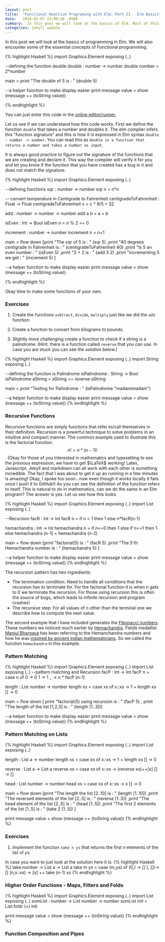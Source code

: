```yaml
---
layout: post
title:  "Functional Reactive Programing with Elm: Part II - Elm Basics"
date:   2016-02-07 13:00:28 -0500
summary:  In this post we will look at the basics of Elm. Most of this should be familiar to someone with a functional programming background like Haskell, but the syntax is slightly different.
categories: jekyll update
---
```


In this post we will look at the basics of programming in Elm. We will also encounter some of the essential concepts of Functional programming.

{% highlight Haskell %}
import Graphics.Element exposing (..)

--defining the function double
double : number -> number
double number =
  2*number

main = print "The double of 5 is : " (double 5)

--a helper function to make display easier
print message value = show (message ++ (toString value))

{% endhighlight %}

You can just enter this code in the [online editor/runner.][try-elm]

Let us see if we can understand how this code works.
First we define the function `double` that  takes a number and doubles it. The elm compiler infers this "function signature" and this is how it is expressed in Elm syntax `double : number -> number`. You can read this as `double is a function that returns a number and takes a number as input`.

It is always good practice to figure out the signature of the functions that we are creating and declare it. This way the compiler will verify it for you and let you know if the function that you have created has a bug in it and does not match the signature.

{% highlight Haskell %}
import Graphics.Element exposing (..)

--defining functions
sqr : number -> number
sqr n =
  n*n

-- convert temperature in Centigrade to Fahrenheit
centigradeToFahrenheit : Float -> Float
centigradeToFahrenheit c =
  c * 9/5 + 32

add : number -> number -> number
add a b =
  a + b

isEven : Int -> Bool
isEven n =
   n % 2 == 0

increment : number -> number
increment n = n+1

main = flow down [print "The sqr of 5 is : " (sqr 5)
        ,print "40 degrees centigrade in Fahrenheit is : " (centigradeToFahrenheit 40)
        ,print "Is 5 an even number : " (isEven 5)
        ,print "3 + 2 is : " (add 3 2)
        ,print "incrementing 5 we get : " (increment 5)
        ]

--a helper function to make display easier
print message value = show (message ++ (toString value))

{% endhighlight %}

Okay time to make some functions of your own.

### Exercises

1. Create the functions `subtract`, `divide`, `multiply` just like we did the `add` function.

2. Create a function to convert from kilograms to pounds.

3. Slightly more challenging create a function to check if a string is a palindrome. (Hint: there is a function called `reverse` that you can use. In case you are stuck you can see the solution below.)

{% highlight Haskell %}
import Graphics.Element exposing (..)
import String exposing (..)

--defining the function is Palindrome
isPalindrome : String -> Bool
isPalindrome aString =
  aString == reverse aString

main = print "Testing for Palindrome : " (isPalindrome "madamimadam")

--a helper function to make display easier
print message value = show (message ++ (toString value))
{% endhighlight %}



### Recursive Functions

Recursive functions are simply functions that refer to/call themselves in their definition. Recursion is a powerful technique to solve problems in an intuitive and compact manner. The common example used to illustrate this is the factorial function:
$$ n! = n*(n-1)!$$. (Okay for those of you interested in mathematics and typesetting to see the previous expression, we have to get $\LaTeX$ working! Latex, Javascript, Jekyll and markdown can all work with each other is something incredible. The fact that I was about to get it up an running in a few minutes is amazing! Okay, I spoke too soon...now even though it works locally it fails once I push it to GitHub!) As you can see the definition of the function refers to itself. This is natural to do in mathematics, can we do the same in an Elm program? The answer is  yes. Let us see how this looks.

{% highlight Haskell %}
import Graphics.Element exposing (..)
import List exposing (..)

--Recursion
facR : Int -> Int
facR n =
  if n < 1 then
    1
  else
    n*facR(n-1)

hemachandra : Int -> Int
hemachandra n =
  if n==0 then
     1
  else if  n==1 then
     1
  else
   hemachandra (n-1) + hemachandra (n-2)

main = flow down [print "factorial(5) is : " (facR 5)
        ,print "The 5'th Hemachandra number is : " (hemachandra 5)
        ]

--a helper function to make display easier
print message value = show (message ++ (toString value))
{% endhighlight %}

The recursion pattern has two ingredients:

* The termination condition: Need to handle all conditions that the recursion has to terminate for. For the factorial function it is when n gets to 0 we terminate the recursion. For those using recursion this is often the source of bugs, which leads to infinite recursion and program crashes!  
* The recursive step: For all values of n other than the terminal one we describe how to compute  the next value.

The second example that I have included generates the [Fibonacci numbers][fib-ref]. These numbers we noticed much earlier by [Hemachandra][Hemachandra-ref].
Fields medallist [Manjul Bhargava][Manjul] has been referring to the Hemanchandra numbers and how he was [inspired by ancient indian mathematicians][Manjul-Hema]. So we called the function `hemachandra` in this example.


### Pattern Matching

{% highlight Haskell %}
import Graphics.Element exposing (..)
import List exposing (..)
--pattern matching and Recursion
facP : Int -> Int
facP n =
  case n of
    0 -> 0
    1 -> 1
    _ -> n * facP (n-1)

length : List number -> number
length xs = case xs of
  x::xs -> 1 + length xs
  []    -> 0

main = flow down [
    print "factorial(5) using recursion is : " (facP 5)
  , print "The length of the list [1,2,3] is : " (length [1..3])]

--a helper function to make display easier
print message value = show (message ++ (toString value))
{% endhighlight %}

### Pattern Matching on Lists

{% highlight Haskell %}
import Graphics.Element exposing (..)
import List exposing (..)

length : List a -> number
length xs = case xs of
    x::xs -> 1 + length xs
    []    -> 0

reverse : List a -> List a
reverse xs = case xs of
  x::xs -> (reverse xs)++[x]
  [] -> []

head : List number -> number
head xs = case xs of
  x::xs -> x
  [] -> 0

main =
  flow down [print "The length the list [2..10] is : " (length [1..10])
  ,print "The reversed elements of the list [2..5] is : " (reverse [1..5])
  ,print "The head element of the list [2..5] is : " (head [1..5])
  ,print "The first 2 elements of the list [1..5] is : " (take 2 [1..5])
  ]

print message value = show (message ++ (toString value))
{% endhighlight %}

### Exercises

1. Implement the function `take n ys` that returns the first $n$ elements of the list of $ys$.

In case you want to just look at the solution here it is.
{% highlight Haskell %}
take:number -> List a -> List a
take m ys =
  case (m,ys) of
   (0,_) ->  []
   (_, [])->  []
   (n,x::xs) ->  [x] ++ take (n-1) xs
{% endhighlight %}

### Higher Order Functions - Maps, Filters and Folds

{% highlight Haskell %}
import Graphics.Element exposing (..)
import List exposing (..)
sumList : number -> List number -> number
sumList init =
  List.foldr (+) init

print message value = show (message ++ (toString value))
{% endhighlight %}

### Function Composition and Pipes



[try-elm]: http://elm-lang.org/try
[fib-ref]:https://en.wikipedia.org/wiki/Fibonacci_number
[Hemachandra-ref]:https://en.wikipedia.org/wiki/Hemachandra
[Manjul-Hema]:https://www.youtube.com/watch?v=siFBqH-LaQQ
[Manjul]:https://en.wikipedia.org/wiki/Manjul_Bhargava
